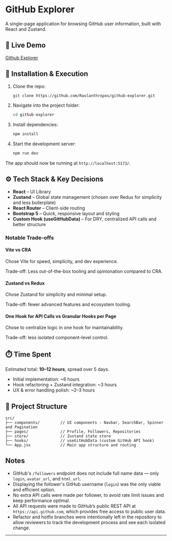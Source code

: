 # GitHub Explorer

A single-page application for browsing GitHub user information, built with React and Zustand.

## 🚀 Live Demo

[Github Explorer](https://git-hub-explorer-liard.vercel.app/)

## 🧾 Installation & Execution

1. Clone the repo:
   ```bash
   git clone https://github.com/Raulanthropos/github-explorer.git
   ```

2. Navigate into the project folder:
   ```bash
   cd github-explorer
   ```

3. Install dependencies:
   ```bash
   npm install
   ```

4. Start the development server:
   ```bash
   npm run dev
   ```

The app should now be running at `http://localhost:5173/`.

## ⚙️ Tech Stack & Key Decisions

- **React** – UI Library
- **Zustand** – Global state management (chosen over Redux for simplicity and less boilerplate)
- **React Router** – Client-side routing
- **Bootstrap 5** – Quick, responsive layout and styling
- **Custom Hook (useGitHubData)** – For DRY, centralized API calls and better structure

### Notable Trade-offs

#### Vite vs CRA

Chose Vite for speed, simplicity, and dev experience.

Trade-off: Less out-of-the-box tooling and opinionation compared to CRA.

#### Zustand vs Redux

Chose Zustand for simplicity and minimal setup.

Trade-off: fewer advanced features and ecosystem tooling.

#### One Hook for API Calls vs Granular Hooks per Page

Chose to centralize logic in one hook for maintainability.

Trade-off: less isolated component-level control.

## ⏱️ Time Spent

Estimated total: **10–12 hours**, spread over 5 days.

- Initial implementation: ~6 hours
- Hook refactoring + Zustand integration: ~3 hours
- UX & error handling polish: ~2–3 hours

## 📁 Project Structure

```
src/
├── components/         // UI components - Navbar, SearchBar, Spinner and Pagination
├── pages/              // Profile, Followers, Repositories
├── store/              // Zustand state store
├── hooks/              // useGitHubData (custom GitHub API hook)
└── App.jsx             // Main app structure and routing
```

## Notes

- GitHub's `/followers` endpoint does not include full name data — only `login`, `avatar_url`, and `html_url`.
- Displaying the follower's GitHub username (`login`) was the only viable and efficient option.
- No extra API calls were made per follower, to avoid rate limit issues and keep performance optimal.
- All API requests were made to GitHub’s public REST API at `https://api.github.com`, which provides free access to public user data.
- Refactor and hotfix branches were intentionally left in the repository to allow reviewers to track the development process and see each isolated change.

---
